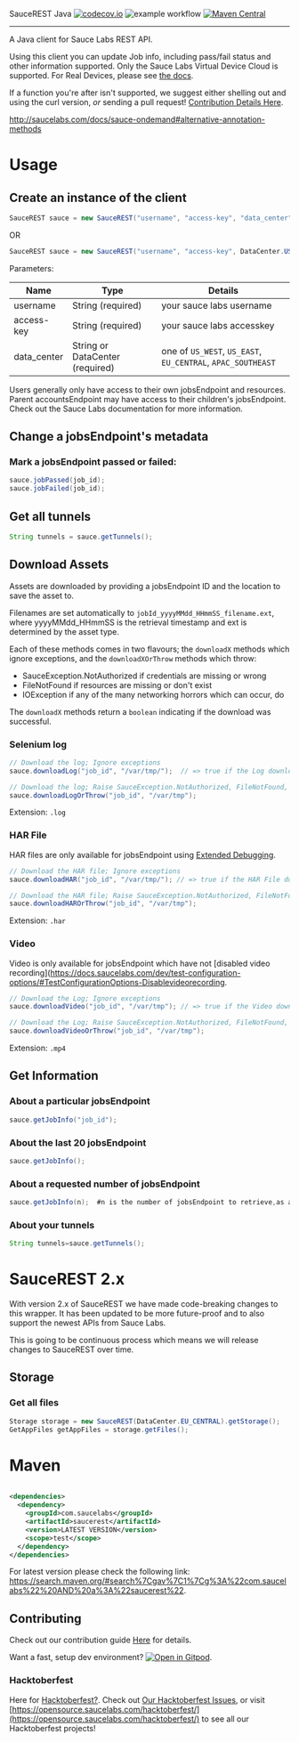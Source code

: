 SauceREST Java [![codecov.io](https://codecov.io/github/saucelabs/saucerest-java/coverage.svg?branch=master)](https://codecov.io/github/saucelabs/saucerest-java?branch=master)
![example workflow](https://github.com/saucelabs/saucerest-java/actions/workflows/java-ci.yml/badge.svg)
[![Maven Central](https://img.shields.io/maven-central/v/com.saucelabs/saucerest.svg)](http://search.maven.org/#search%7Cga%7C1%7Cg%3Acom.saucelabs%20a%3Asaucerest)

---

A Java client for Sauce Labs REST API.

Using this client you can update Job info, including pass/fail status and other information supported.  Only the Sauce Labs Virtual Device Cloud is supported.  For Real Devices, please see [the docs](https://api.testobject.com/).

If a function you're after isn't supported, we suggest either shelling out and using the curl version, _or_ sending a pull request!  [Contribution Details Here](https://github.com/saucelabs/saucerest-java/blob/master/CONTRIBUTING.md).

<http://saucelabs.com/docs/sauce-ondemand#alternative-annotation-methods>

# Usage
## Create an instance of the client
```java
SauceREST sauce = new SauceREST("username", "access-key", "data_center");
```
OR
```java
SauceREST sauce = new SauceREST("username", "access-key", DataCenter.US_WEST);
```
Parameters:

| Name        | Type                            | Details                                                     |
|-------------|---------------------------------|-------------------------------------------------------------|
| username    | String (required)               | your sauce labs username                                    |
| access-key  | String (required)               | your sauce labs accesskey                                   |
| data_center | String or DataCenter (required) | one of `US_WEST`, `US_EAST`, `EU_CENTRAL`, `APAC_SOUTHEAST` |

Users generally only have access to their own jobsEndpoint and resources. Parent accountsEndpoint may have access to their children's jobsEndpoint. Check out
the Sauce Labs documentation for more information.

## Change a jobsEndpoint's metadata

### Mark a jobsEndpoint passed or failed:

```java
sauce.jobPassed(job_id);
sauce.jobFailed(job_id);
```

## Get all tunnels

```java
String tunnels = sauce.getTunnels();
```

## Download Assets

Assets are downloaded by providing a jobsEndpoint ID and the location to save the asset to.

Filenames are set automatically to `jobId_yyyyMMdd_HHmmSS_filename.ext`, where yyyyMMdd_HHmmSS is the retrieval timestamp and ext is determined by the asset
type.

Each of these methods comes in two flavours; the `downloadX` methods which ignore exceptions, and the `downloadXOrThrow` methods which throw:
 * SauceException.NotAuthorized if credentials are missing or wrong
 * FileNotFound if resources are missing or don't exist
 * IOException if any of the many networking horrors which can occur, do

The `downloadX` methods return a `boolean` indicating if the download was successful.
### Selenium log

```java
// Download the log; Ignore exceptions
sauce.downloadLog("job_id", "/var/tmp/");  // => true if the Log downloads correctly

// Download the log; Raise SauceException.NotAuthorized, FileNotFound, IOException
sauce.downloadLogOrThrow("job_id", "/var/tmp");
```

Extension: `.log`

### HAR File

HAR files are only available for jobsEndpoint using [Extended Debugging](https://docs.saucelabs.com/insights/debug/).

```java
// Download the HAR file; Ignore exceptions
sauce.downloadHAR("job_id", "/var/tmp/"); // => true if the HAR File downloads correctly

// Download the HAR file; Raise SauceException.NotAuthorized, FileNotFound, IOException
sauce.downloadHAROrThrow("job_id", "/var/tmp");
```

Extension: `.har`

### Video

Video is only available for jobsEndpoint which have
not [disabled video recording](https://docs.saucelabs.com/dev/test-configuration-options/#TestConfigurationOptions-Disablevideorecording.

```java
// Download the Log; Ignore exceptions
sauce.downloadVideo("job_id", "/var/tmp"); // => true if the Video downloads correctly

// Download the Log; Raise SauceException.NotAuthorized, FileNotFound, IOException
sauce.downloadVideoOrThrow("job_id", "/var/tmp");
```

Extension: `.mp4`

## Get Information

### About a particular jobsEndpoint
```java
sauce.getJobInfo("job_id");
```

### About the last 20 jobsEndpoint
```java
sauce.getJobInfo();
```

### About a requested number of jobsEndpoint

```java
sauce.getJobInfo(n);  #n is the number of jobsEndpoint to retrieve,as an integer
```

### About your tunnels

```java
String tunnels=sauce.getTunnels();
```

# SauceREST 2.x

With version 2.x of SauceREST we have made code-breaking changes to this wrapper. It has been updated to be more
future-proof and to also support the newest APIs from Sauce Labs.

This is going to be continuous process which means we will release changes to SauceREST over time.

## Storage

### Get all files

```java
Storage storage = new SauceREST(DataCenter.EU_CENTRAL).getStorage();
GetAppFiles getAppFiles = storage.getFiles();
```

# Maven

```xml

<dependencies>
  <dependency>
    <groupId>com.saucelabs</groupId>
    <artifactId>saucerest</artifactId>
    <version>LATEST VERSION</version>
    <scope>test</scope>
  </dependency>
</dependencies>
```

For latest version please check the following link: https://search.maven.org/#search%7Cgav%7C1%7Cg%3A%22com.saucelabs%22%20AND%20a%3A%22saucerest%22.


## Contributing
Check out our contribution guide [Here](CONTRIBUTING.md) for details.

Want a fast, setup dev environment?  [![Open in Gitpod](https://gitpod.io/button/open-in-gitpod.svg)](https://gitpod.io/#https://github.com/saucelabs/saucerest-java).

### Hacktoberfest
Here for [Hacktoberfest?](https://hacktoberfest.com/).  Check out [Our Hacktoberfest Issues](https://github.com/saucelabs/saucerest-java/issues?q=is%3Aissue+is%3Aopen+label%3Ahacktoberfest), or visit [https://opensource.saucelabs.com/hacktoberfest/](https://opensource.saucelabs.com/hacktoberfest/) to see all our Hacktoberfest projects!